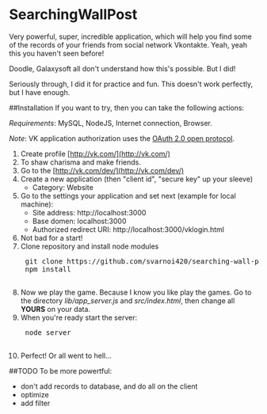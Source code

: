 SearchingWallPost
========
Very powerful, super, incredible application, which will help you find some of the records of your friends from social network Vkontakte.
Yeah, yeah this you haven't seen before!

Doodle, Galaxysoft all don't understand how this's possible. But I did!

Seriously through, I did it for practice and fun. This doesn't work perfectly, but I have enough.

##Installation
If you want to try, then you can take the following actions:

*Requirements*: MySQL, NodeJS, Internet connection, Browser.

*Note*: VK application authorization uses the [OAuth 2.0 open protocol](http://oauth.net/2/).

1. Create profile [http://vk.com/](http://vk.com/)
2. To shaw charisma and make friends.
3. Go to the [http://vk.com/dev/](http://vk.com/dev/)
4. Create a new application (then "client id", "secure key" up your sleeve)
    - Category: Website
5. Go to the settings your application and set next (example for local machine):
    - Site address: http://localhost:3000
    - Base domen: localhost:3000
    - Authorized redirect URI: http://localhost:3000/vklogin.html
6. Not bad for a start!
7. Clone repository and install node modules
    <pre>
    git clone https://github.com/svarnoi420/searching-wall-post.git
    npm install
    </pre>
8. Now we play the game. Because I know you like play the games. Go to the directory *lib/app_server.js* and *src/index.html*, then change all **YOURS** on your data.
9. When you're ready start the server:
    <pre>
    node server
    </pre>
10. Perfect! Or all went to hell...

##TODO
To be more powertful:
- don't add records to database, and do all on the client
- optimize
- add filter

